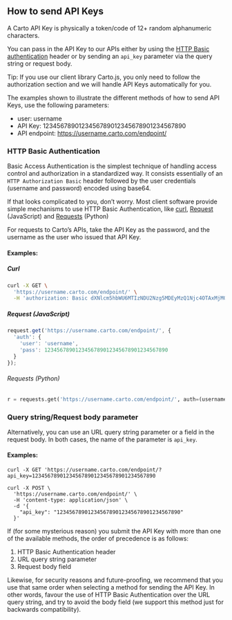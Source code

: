 ## How to send API Keys

A Carto API Key is physically a token/code of 12+ random alphanumeric characters.

You can pass in the API Key to our APIs either by using the [HTTP Basic authentication](https://en.wikipedia.org/wiki/Basic_access_authentication) header or by sending an `api_key` parameter via the query string or request body. 

Tip: If you use our client library Carto.js, you only need to follow the authorization section and we will handle API Keys automatically for you.

The examples shown to illustrate the different methods of how to send API Keys, use the following parameters:

- user: username 
- API Key: 1234567890123456789012345678901234567890 
- API endpoint: https://username.carto.com/endpoint/ 



### HTTP Basic Authentication

Basic Access Authentication is the simplest technique of handling access control and authorization in a standardized way. It consists essentially of an `HTTP Authorization Basic` header followed by the user credentials (username and password) encoded using base64.

If that looks complicated to you, don’t worry. Most client software provide simple mechanisms to use HTTP Basic Authentication, like [curl](https://ec.haxx.se/http-auth.html), [Request](https://github.com/request/request#http-authentication) (JavaScript) and [Requests](http://docs.python-requests.org/en/master/user/authentication/#basic-authentication) (Python)

For requests to Carto’s APIs, take the API Key as the password, and the username as the user who issued that API Key.

#### Examples:

##### Curl

```bash
curl -X GET \
  'https://username.carto.com/endpoint/' \
  -H 'authorization: Basic dXNlcm5hbWU6MTIzNDU2Nzg5MDEyMzQ1Njc4OTAxMjM0NTY3ODkwMTIzNDU2Nzg5MA==' 
```

##### Request (JavaScript)

```javascript
request.get('https://username.carto.com/endpoint/', {
  'auth': {
    'user': 'username',
    'pass': 1234567890123456789012345678901234567890
  }
});
```

###### Requests (Python)
```python
r = requests.get('https://username.carto.com/endpoint/', auth=(username, 1234567890123456789012345678901234567890))

```

### Query string/Request body parameter

Alternatively, you can use an URL query string parameter or a field in the request body. In both cases, the name of the parameter is `api_key`.

#### Examples:

```
curl -X GET 'https://username.carto.com/endpoint/?api_key=1234567890123456789012345678901234567890
```

```
curl -X POST \
  'https://username.carto.com/endpoint/' \
  -H 'content-type: application/json' \
  -d '{
	"api_key": "1234567890123456789012345678901234567890"
  }'
```


If (for some mysterious reason) you submit the API Key with more than one of the available methods, the order of precedence is as follows:

1. HTTP Basic Authentication header 
2. URL query string parameter 
3. Request body field 

Likewise, for security reasons and future-proofing, we recommend that you use that same order when selecting a method for sending the API Key. In other words, favour the use of HTTP Basic Authentication over the URL query string, and try to avoid the body field (we support this method just for backwards compatibility). 
